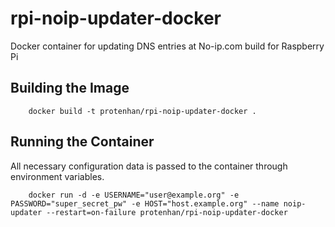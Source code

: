 # rpi-noip-updater-docker
Docker container for updating DNS entries at No-ip.com build for Raspberry Pi


## Building the Image

		docker build -t protenhan/rpi-noip-updater-docker .

## Running the Container

All necessary configuration data is passed to the container through environment variables.

		docker run -d -e USERNAME="user@example.org" -e PASSWORD="super_secret_pw" -e HOST="host.example.org" --name noip-updater --restart=on-failure protenhan/rpi-noip-updater-docker

